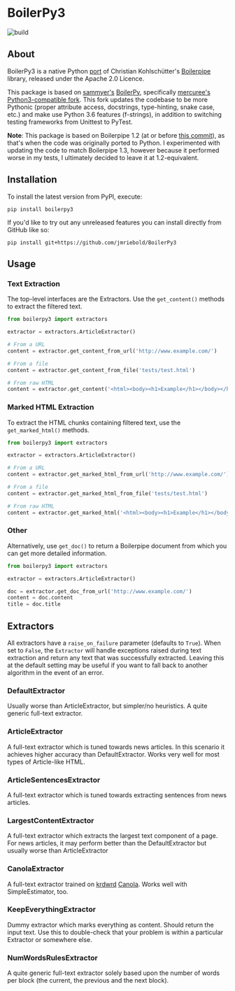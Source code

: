 # BoilerPy3

![build](https://github.com/jmriebold/BoilerPy3/workflows/Tests/badge.svg)


## About

BoilerPy3 is a native Python [port](https://github.com/natural/java2python) of Christian Kohlschütter's [Boilerpipe](https://github.com/kohlschutter/boilerpipe) library, released under the Apache 2.0 Licence.

This package is based on [sammyer's](https://github.com/sammyer) [BoilerPy](https://github.com/sammyer/BoilerPy), specifically [mercuree's](https://github.com/mercuree) [Python3-compatible fork](https://github.com/mercuree/BoilerPy). This fork updates the codebase to be more Pythonic (proper attribute access, docstrings, type-hinting, snake case, etc.) and make use Python 3.6 features (f-strings), in addition to switching testing frameworks from Unittest to PyTest.

**Note**: This package is based on Boilerpipe 1.2 (at or before [this commit](https://github.com/kohlschutter/boilerpipe/tree/b0816590340f4317f500c64565b23beb4fb9a827)), as that's when the code was originally ported to Python. I experimented with updating the code to match Boilerpipe 1.3, however because it performed worse in my tests, I ultimately decided to leave it at 1.2-equivalent.


## Installation

To install the latest version from PyPI, execute:

```shell
pip install boilerpy3
```

If you'd like to try out any unreleased features you can install directly from GitHub like so:

```shell
pip install git+https://github.com/jmriebold/BoilerPy3
```


## Usage

### Text Extraction

The top-level interfaces are the Extractors. Use the `get_content()` methods to extract the filtered text.

```python
from boilerpy3 import extractors

extractor = extractors.ArticleExtractor()

# From a URL
content = extractor.get_content_from_url('http://www.example.com/')

# From a file
content = extractor.get_content_from_file('tests/test.html')

# From raw HTML
content = extractor.get_content('<html><body><h1>Example</h1></body></html>')
```

### Marked HTML Extraction

To extract the HTML chunks containing filtered text, use the `get_marked_html()` methods.

```python
from boilerpy3 import extractors

extractor = extractors.ArticleExtractor()

# From a URL
content = extractor.get_marked_html_from_url('http://www.example.com/')

# From a file
content = extractor.get_marked_html_from_file('tests/test.html')

# From raw HTML
content = extractor.get_marked_html('<html><body><h1>Example</h1></body></html>')
```

### Other

Alternatively, use `get_doc()` to return a Boilerpipe document from which you can get more detailed information.

```python
from boilerpy3 import extractors

extractor = extractors.ArticleExtractor()

doc = extractor.get_doc_from_url('http://www.example.com/')
content = doc.content
title = doc.title
```


## Extractors

All extractors have a `raise_on_failure` parameter (defaults to `True`). When set to `False`, the `Extractor` will handle exceptions raised during text extraction and return any text that was successfully extracted. Leaving this at the default setting may be useful if you want to fall back to another algorithm in the event of an error.

### DefaultExtractor

Usually worse than ArticleExtractor, but simpler/no heuristics. A quite generic full-text extractor.


### ArticleExtractor

A full-text extractor which is tuned towards news articles. In this scenario it achieves higher accuracy than DefaultExtractor. Works very well for most types of Article-like HTML.

### ArticleSentencesExtractor

A full-text extractor which is tuned towards extracting sentences from news articles.


### LargestContentExtractor

A full-text extractor which extracts the largest text component of a page. For news articles, it may perform better than the DefaultExtractor but usually worse than ArticleExtractor


### CanolaExtractor

A full-text extractor trained on [krdwrd](http://krdwrd.org) [Canola](https://krdwrd.org/trac/attachment/wiki/Corpora/Canola/CANOLA.pdf). Works well with SimpleEstimator, too.


### KeepEverythingExtractor

Dummy extractor which marks everything as content. Should return the input text. Use this to double-check that your problem is within a particular Extractor or somewhere else.


### NumWordsRulesExtractor

A quite generic full-text extractor solely based upon the number of words per block (the current, the previous and the next block).
